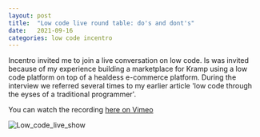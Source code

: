 ```yaml
---
layout: post
title:  "Low code live round table: do's and dont's"
date:   2021-09-16
categories: low code incentro 
---
```


Incentro invited me to join a live conversation on low code.
Is was invited because of my experience building a marketplace for Kramp using a low code platform on top of a healdess e-commerce platform.
During the interview we referred several times to my earlier article 'low code through the eyses of a traditional programmer'.

You can watch the recording [here on Vimeo](https://vimeo.com/588386859)

![Low_code_live_show](https://user-images.githubusercontent.com/5676977/143072128-1818901e-6750-4d7d-b7d7-88e48331aa7d.png)

